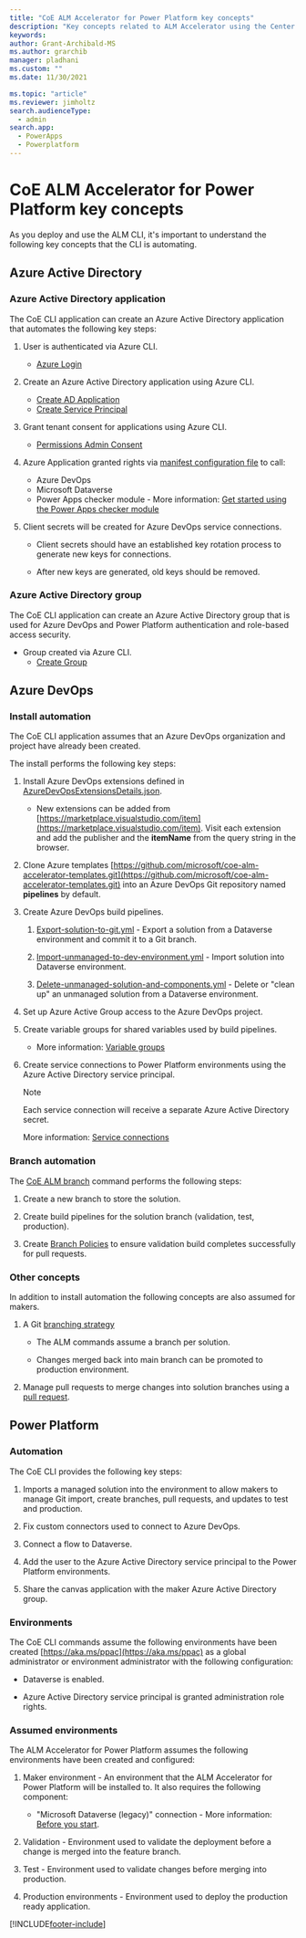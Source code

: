 ```yaml
---
title: "CoE ALM Accelerator for Power Platform key concepts"
description: "Key concepts related to ALM Accelerator using the Center of Excellence (CoE) Command Line Interface (CLI)"
keywords: 
author: Grant-Archibald-MS
ms.author: grarchib
manager: pladhani
ms.custom: ""
ms.date: 11/30/2021

ms.topic: "article"
ms.reviewer: jimholtz
search.audienceType: 
  - admin
search.app: 
  - PowerApps
  - Powerplatform
---
```

# CoE ALM Accelerator for Power Platform key concepts

As you deploy and use the ALM CLI, it's important to understand the following key concepts that the CLI is automating.

## Azure Active Directory

### Azure Active Directory application

The CoE CLI application can create an Azure Active Directory application that automates the following key steps:

1. User is authenticated via Azure CLI.
   - [Azure Login](/cli/azure/reference-index?#az_login)

1. Create an Azure Active Directory application using Azure CLI.
   - [Create AD Application](/cli/azure/ad/app?#az_ad_app_create)
   - [Create Service Principal](/cli/azure/ad/sp?#az_ad_sp_create)

1. Grant tenant consent for applications using Azure CLI.
   - [Permissions Admin Consent](/cli/azure/ad/app/permission?#az_ad_app_permission_admin_consent)

1. Azure Application granted rights via [manifest configuration file](https://github.com/microsoft/coe-starter-kit/blob/main/coe-cli/config/manifest.json) to call:
   - Azure DevOps
   - Microsoft Dataverse
   - Power Apps checker module - More information: [Get started using the Power Apps checker module](/powershell/powerapps/get-started-powerapps-checker)

1. Client secrets will be created for Azure DevOps service connections.

   - Client secrets should have an established key rotation process to generate new keys for connections.

   - After new keys are generated, old keys should be removed.

### Azure Active Directory group

The CoE CLI application can create an Azure Active Directory group that is used for Azure DevOps and Power Platform authentication and role-based access security.

- Group created via Azure CLI.
   - [Create Group](/cli/azure/ad/group?#az_ad_group_create)

## Azure DevOps

### Install automation

The CoE CLI application assumes that an Azure DevOps organization and project have already been created.

The install performs the following key steps:

1. Install Azure DevOps extensions defined in [AzureDevOpsExtensionsDetails.json](https://github.com/microsoft/coe-starter-kit/blob/main/coe-cli/config/AzureDevOpsExtensionsDetails.json).

   - New extensions can be added from [https://marketplace.visualstudio.com/item](https://marketplace.visualstudio.com/item). Visit each extension and add the publisher and the **itemName** from the query string in the browser.

1. Clone Azure templates [https://github.com/microsoft/coe-alm-accelerator-templates.git](https://github.com/microsoft/coe-alm-accelerator-templates.git) into an Azure DevOps Git repository named **pipelines** by default.

1. Create Azure DevOps build pipelines.
  
   1. [Export-solution-to-git.yml](https://github.com/microsoft/coe-alm-accelerator-templates/blob/main/Pipelines/export-solution-to-git.yml) - Export a solution from a Dataverse environment and commit it to a Git branch.

   1. [Import-unmanaged-to-dev-environment.yml](https://github.com/microsoft/coe-alm-accelerator-templates/blob/main/Pipelines/import-unmanaged-to-dev-environment.yml) - Import solution into Dataverse environment.

   1. [Delete-unmanaged-solution-and-components.yml](https://github.com/microsoft/coe-alm-accelerator-templates/blob/main/Pipelines/delete-unmanaged-solution-and-components.yml) - Delete or "clean up" an unmanaged solution from a Dataverse environment.

1. Set up Azure Active Group access to the Azure DevOps project.

1. Create variable groups for shared variables used by build pipelines.

   - More information: [Variable groups](/azure/devops/pipelines/library/variable-groups)

1. Create service connections to Power Platform environments using the Azure Active Directory service principal.

   > [!NOTE]
   > Each service connection will receive a separate Azure Active Directory secret.

   More information: [Service connections](/azure/devops/pipelines/library/service-endpoints)

### Branch automation

The [CoE ALM branch](./maker-setup.md#maker-create-solution) command performs the following steps:

1. Create a new branch to store the solution.

1. Create build pipelines for the solution branch (validation, test, production).

1. Create [Branch Policies](/azure/devops/repos/git/branch-policies-overview) to ensure validation build completes successfully for pull requests.

### Other concepts

In addition to install automation the following concepts are also assumed for makers.

1. A Git [branching strategy](./branching-and-merging.md)

   - The ALM commands assume a branch per solution.

   - Changes merged back into main branch can be promoted to production environment.

1. Manage pull requests to merge changes into solution branches using a [pull request](/azure/devops/repos/git/pull-requests).

## Power Platform

### Automation

The CoE CLI provides the following key steps:

1. Imports a managed solution into the environment to allow makers to manage Git import, create branches, pull requests, and updates to test and production.

1. Fix custom connectors used to connect to Azure DevOps.

1. Connect a flow to Dataverse.

1. Add the user to the Azure Active Directory service principal to the Power Platform environments.

1. Share the canvas application with the maker Azure Active Directory group.

### Environments

The CoE CLI commands assume the following environments have been created [https://aka.ms/ppac](https://aka.ms/ppac) as a global administrator or environment administrator with the following configuration:

- Dataverse is enabled.

- Azure Active Directory service principal is granted administration role rights.

### Assumed environments

The ALM Accelerator for Power Platform assumes the following environments have been created and configured:

1. Maker environment - An environment that the ALM Accelerator for Power Platform will be installed to. It also requires the following component:

   - "Microsoft Dataverse (legacy)" connection - More information: [Before you start](./before-you-start.md#maker-environment-dataverse-connection).

1. Validation - Environment used to validate the deployment before a change is merged into the feature branch.

1. Test - Environment used to validate changes before merging into production.

1. Production environments - Environment used to deploy the production ready application.

[!INCLUDE[footer-include](../../../../includes/footer-banner.md)]
